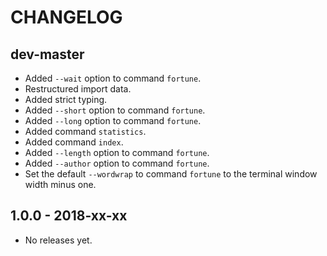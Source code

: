 # CHANGELOG

## dev-master

* Added `--wait` option to command `fortune`.
* Restructured import data.
* Added strict typing.
* Added `--short` option to command `fortune`.
* Added `--long` option to command `fortune`.
* Added command `statistics`.
* Added command `index`.
* Added `--length` option to command `fortune`. 
* Added `--author` option to command `fortune`. 
* Set the default `--wordwrap` to command `fortune` to the terminal window width minus one.

## 1.0.0 - 2018-xx-xx

* No releases yet.

